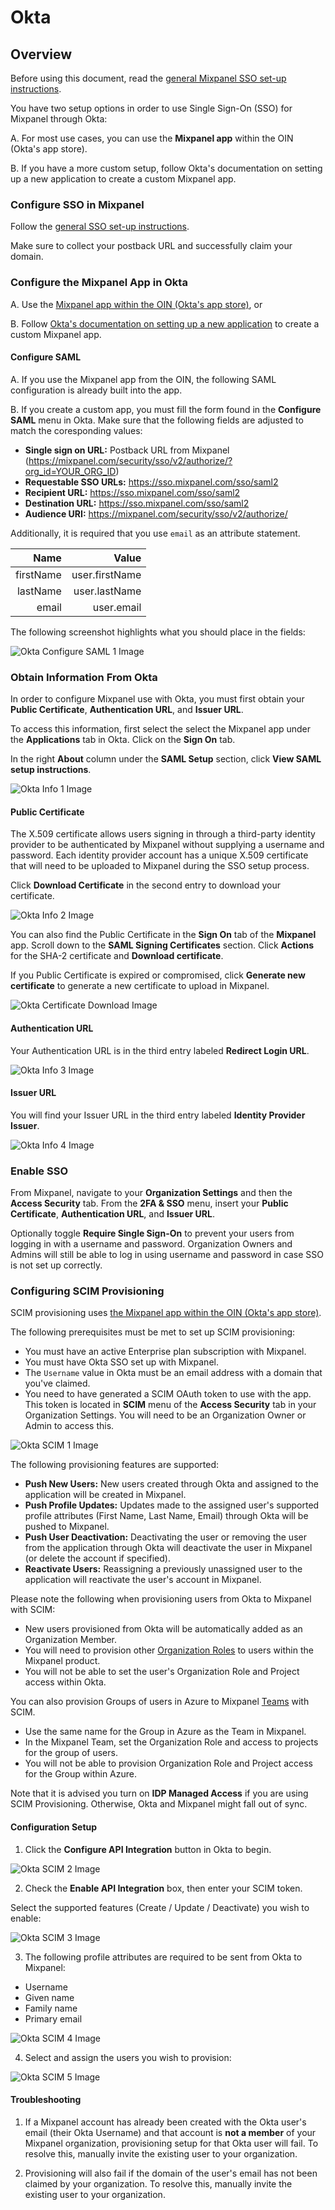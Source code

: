 # Okta


## Overview

Before using this document, read the [general Mixpanel SSO set-up instructions](/docs/access-security/single-sign-on/overview).

You have two setup options in order to use Single Sign-On (SSO) for Mixpanel through Okta:

A.  For most use cases, you can use the **Mixpanel app** within the OIN (Okta's app store). 

B.  If you have a more custom setup, follow Okta's documentation on setting up a new application to create a custom Mixpanel app.

### Configure SSO in Mixpanel

Follow the [general SSO set-up instructions](/docs/access-security/single-sign-on/overview).

Make sure to collect your postback URL and successfully claim your domain.

### Configure the Mixpanel App in Okta

A.  Use the [Mixpanel app within the OIN (Okta's app store)](https://www.okta.com/integrations/mixpanel/), or

B.  Follow [Okta's documentation on setting up a new application](https://help.okta.com/en-us/Content/Topics/Apps/Apps_Apps_Page.htm) to create a custom Mixpanel app.

#### Configure SAML

A. If you use the Mixpanel app from the OIN, the following SAML configuration is already built into the app.

B. If you create a custom app, you must fill the form found in the **Configure SAML** menu in Okta. Make sure that the following fields are adjusted to match the coresponding values:

- **Single sign on URL:** Postback URL from Mixpanel (https://mixpanel.com/security/sso/v2/authorize/?org_id=YOUR_ORG_ID)
- **Requestable SSO URLs:** https://sso.mixpanel.com/sso/saml2
- **Recipient URL:** https://sso.mixpanel.com/sso/saml2
- **Destination URL:** https://sso.mixpanel.com/sso/saml2
- **Audience URI:** https://mixpanel.com/security/sso/v2/authorize/

Additionally, it is required that you use `email` as an attribute statement.

|    Name    |     Value      |
|-----------:|---------------:|
| firstName  | user.firstName |
| lastName   | user.lastName  |
| email      | user.email     |

The following screenshot highlights what you should place in the fields:

![Okta Configure SAML 1 Image](/okta_configure_saml1.png)

### Obtain Information From Okta

In order to configure Mixpanel use with Okta, you must first obtain your **Public Certificate**, **Authentication URL**, and **Issuer URL**.

To access this information, first select the select the Mixpanel app under the **Applications** tab in Okta. Click on the **Sign On** tab.

In the right **About** column under the **SAML Setup** section, click **View SAML setup instructions**.

![Okta Info 1 Image](/Admin/Okta/okta_saml_setup_instructions_fixed.png)

#### Public Certificate

The X.509 certificate allows users signing in through a third-party identity provider to be authenticated by Mixpanel without supplying a username and password. Each identity provider account has a unique X.509 certificate that will need to be uploaded to Mixpanel during the SSO setup process.

Click **Download Certificate** in the second entry to download your certificate.

![Okta Info 2 Image](/okta_info2.png)

You can also find the Public Certificate in the **Sign On** tab of the **Mixpanel** app. Scroll down to the **SAML Signing Certificates** section. Click **Actions** for the SHA-2 certificate and **Download certificate**. 

If you Public Certificate is expired or compromised, click **Generate new certificate** to generate a new certificate to upload in Mixpanel.

![Okta Certificate Download Image](/Admin/Okta/okta_download_certificate.png)

#### Authentication URL

Your Authentication URL is in the third entry labeled **Redirect Login URL**.

![Okta Info 3 Image](/okta_info3.png)

#### Issuer URL

You will find your Issuer URL in the third entry labeled **Identity Provider Issuer**.

![Okta Info 4 Image](/okta_info4.png)

### Enable SSO

From Mixpanel, navigate to your **Organization Settings** and then the **Access Security** tab. From the **2FA & SSO** menu, insert your **Public Certificate**, **Authentication URL**, and **Issuer URL**.

Optionally toggle **Require Single Sign-On** to prevent your users from logging in with a username and password. Organization Owners and Admins will still be able to log in using username and password in case SSO is not set up correctly.

### Configuring SCIM Provisioning

SCIM provisioning uses [the Mixpanel app within the OIN (Okta's app store)](https://www.okta.com/integrations/mixpanel/).

The following prerequisites must be met to set up SCIM provisioning:

- You must have an active Enterprise plan subscription with Mixpanel. 
- You must have Okta SSO set up with Mixpanel.
- The `Username` value in Okta must be an email address with a domain that you've claimed.
- You need to have generated a SCIM OAuth token to use with the app. This token is located in **SCIM** menu of the **Access Security** tab in your Organization Settings. You will need to be an Organization Owner or Admin to access this.

![Okta SCIM 1 Image](/Admin/Okta/sso_scim_token_updated_2024.png)

The following provisioning features are supported:

- **Push New Users:** New users created through Okta and assigned to the application will be created in Mixpanel.
- **Push Profile Updates:** Updates made to the assigned user's supported profile attributes (First Name, Last Name, Email) through Okta will be pushed to Mixpanel.
- **Push User Deactivation:** Deactivating the user or removing the user from the application through Okta will deactivate the user in Mixpanel (or delete the account if specified).
- **Reactivate Users:** Reassigning a previously unassigned user to the application will reactivate the user's account in Mixpanel.

Please note the following when provisioning users from Okta to Mixpanel with SCIM:
- New users provisioned from Okta will be automatically added as an Organization Member.
- You will need to provision other [Organization Roles](https://docs.mixpanel.com/docs/orgs-and-projects/roles-and-permissions#organization-roles) to users within the Mixpanel product.
- You will not be able to set the user's Organization Role and Project access within Okta. 

You can also provision Groups of users in Azure to Mixpanel [Teams](/docs/orgs-and-projects/roles-and-permissions#teams) with SCIM.
- Use the same name for the Group in Azure as the Team in Mixpanel.
- In the Mixpanel Team, set the Organization Role and access to projects for the group of users.
- You will not be able to provision Organization Role and Project access for the Group within Azure. 

Note that it is advised you turn on **IDP Managed Access** if you are using SCIM Provisioning. Otherwise, Okta and Mixpanel might fall out of sync.

#### Configuration Setup

1. Click the **Configure API Integration** button in Okta to begin.

![Okta SCIM 2 Image](/okta_scim2.png)

2. Check the **Enable API Integration** box, then enter your SCIM token.

Select the supported features (Create / Update / Deactivate) you wish to enable:

![Okta SCIM 3 Image](/okta_scim3.png)

3. The following profile attributes are required to be sent from Okta to Mixpanel:
- Username
- Given name
- Family name
- Primary email

![Okta SCIM 4 Image](/okta_scim4.png)

4. Select and assign the users you wish to provision:

![Okta SCIM 5 Image](/okta_scim5.png)

#### Troubleshooting

1. If a Mixpanel account has already been created with the Okta user's email (their Okta Username) and that account is **not a member** of your Mixpanel organization, provisioning setup for that Okta user will fail. To resolve this, manually invite the existing user to your organization.

2. Provisioning will also fail if the domain of the user's email has not been claimed by your organization. To resolve this, manually invite the existing user to your organization.
